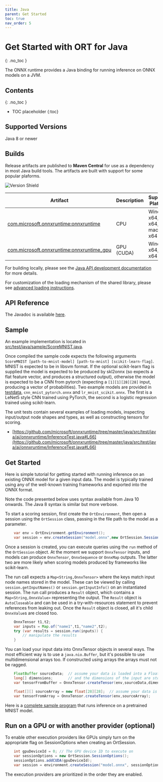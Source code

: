 ```yaml
---
title: Java
parent: Get Started
toc: true
nav_order: 5
--- 
```

# Get Started with ORT for Java
{: .no_toc }

The ONNX runtime provides a Java binding for running inference on ONNX models on a JVM.

## Contents
{: .no_toc }

* TOC placeholder
{:toc}


## Supported Versions
Java 8 or newer

## Builds
Release artifacts are published to **Maven Central** for use as a dependency in most Java build tools. The artifacts are built with support for some popular plaforms.

![Version Shield](https://img.shields.io/maven-central/v/com.microsoft.onnxruntime/onnxruntime)

| Artifact  | Description | Supported Platforms |
|-----------|-------------|---------------------|
| [com.microsoft.onnxruntime:onnxruntime](https://search.maven.org/artifact/com.microsoft.onnxruntime/onnxruntime) | CPU | Windows x64, Linux x64, macOS x64 |
| [com.microsoft.onnxruntime:onnxruntime_gpu](https://search.maven.org/artifact/com.microsoft.onnxruntime/onnxruntime_gpu) | GPU (CUDA) | Windows x64, Linux x64 |

For building locally, please see the [Java API development documentation](https://github.com/microsoft/onnxruntime/tree/master/java/README.md) for more details.

For customization of the loading mechanism of the shared library, please see [advanced loading instructions](https://github.com/microsoft/onnxruntime/tree/master/java/README.md#advanced-loading).

## API Reference

The Javadoc is available [here](https://javadoc.io/doc/com.microsoft.onnxruntime/onnxruntime).

## Sample

An example implementation is located in
[src/test/java/sample/ScoreMNIST.java](https://github.com/microsoft/onnxruntime/tree/master/java/src/test/java/sample/ScoreMNIST.java).

Once compiled the sample code expects the following arguments `ScoreMNIST
[path-to-mnist-model] [path-to-mnist] [scikit-learn-flag]`.  MNIST is expected
to be in libsvm format. If the optional scikit-learn flag is supplied the model
is expected to be produced by skl2onnx (so expects a flat feature vector, and
produces a structured output), otherwise the model is expected to be a CNN from
pytorch (expecting a `[1][1][28][28]` input, producing a vector of
probabilities).  Two example models are provided in [testdata](https://github.com/microsoft/onnxruntime/tree/master/java/testdata),
`cnn_mnist_pytorch.onnx` and `lr_mnist_scikit.onnx`. The first is a LeNet5 style
CNN trained using PyTorch, the second is a logistic regression trained using scikit-learn.

The unit tests contain several examples of loading models, inspecting input/output node shapes and types, as well as constructing tensors for scoring. 

* [https://github.com/microsoft/onnxruntime/tree/master/java/src/test/java/ai/onnxruntime/InferenceTest.java#L66](https://github.com/microsoft/onnxruntime/tree/master/java/src/test/java/ai/onnxruntime/InferenceTest.java#L66)

## Get Started

Here is simple tutorial for getting started with running inference on an existing ONNX model for a given input data. The model is typically trained using any of the well-known training frameworks and exported into the ONNX format.

Note the code presented below uses syntax available from Java 10 onwards. The Java 8 syntax is similar but more verbose.

To start a scoring session, first create the `OrtEnvironment`, then open a session using the `OrtSession` class, passing in the file path to the model as a parameter.

```java
    var env = OrtEnvironment.getEnvironment();
    var session = env.createSession("model.onnx",new OrtSession.SessionOptions());
```

Once a session is created, you can execute queries using the `run` method of the `OrtSession` object. At the moment we support `OnnxTensor` inputs, and models can produce `OnnxTensor`, `OnnxSequence` or `OnnxMap` outputs. The latter two are more likely when scoring models produced by frameworks like scikit-learn.

The run call expects a `Map<String,OnnxTensor>` where the keys match input node names stored in the model. These can be viewed by calling `session.getInputNames()` or `session.getInputInfo()` on an instantiated session.
The run call produces a `Result` object, which contains a `Map<String,OnnxValue>` representing the output. The `Result` object is `AutoCloseable` and can be used in a try-with-resources statement to 
prevent references from leaking out. Once the `Result` object is closed, all it's child `OnnxValue`s are closed too.

```java
    OnnxTensor t1,t2;
    var inputs = Map.of("name1",t1,"name2",t2);
    try (var results = session.run(inputs)) {
        // manipulate the results
    }
```

You can load your input data into OnnxTensor objects in several ways. The most efficient way is to use a `java.nio.Buffer`, but it's possible to use multidimensional arrays too. If constructed using arrays the arrays must not be ragged.

```java
    FloatBuffer sourceData;  // assume your data is loaded into a FloatBuffer
    long[] dimensions;       // and the dimensions of the input are stored here
    var tensorFromBuffer = OnnxTensor.createTensor(env,sourceData,dimensions);

    float[][] sourceArray = new float[28][28];  // assume your data is loaded into a float array 
    var tensorFromArray = OnnxTensor.createTensor(env,sourceArray);
```

Here is a [complete sample program](https://github.com/microsoft/onnxruntime/tree/master/java/src/test/java/sample/ScoreMNIST.java) that runs inference on a pretrained MNIST model.

## Run on a GPU or with another provider (optional)

To enable other execution providers like GPUs simply turn on the appropriate flag on SessionOptions when creating an OrtSession.

```java
    int gpuDeviceId = 0; // The GPU device ID to execute on
    var sessionOptions = new OrtSession.SessionOptions();
    sessionOptions.addCUDA(gpuDeviceId);
    var session = environment.createSession("model.onnx", sessionOptions);
```

The execution providers are prioritized in the order they are enabled.
